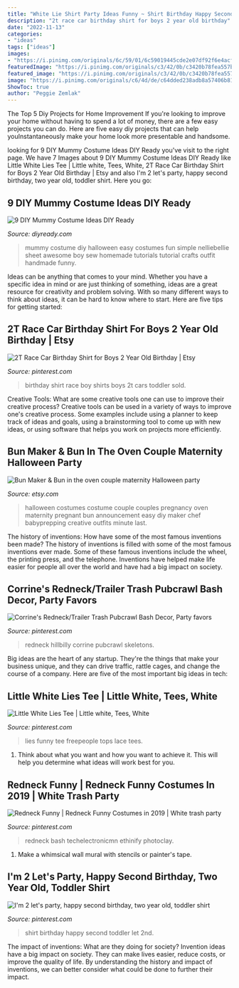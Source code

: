 ```yaml
---
title: "White Lie Shirt Party Ideas Funny ~ Shirt Birthday Happy Second Toddler Let 2nd"
description: "2t race car birthday shirt for boys 2 year old birthday"
date: "2022-11-13"
categories:
- "ideas"
tags: ["ideas"]
images:
- "https://i.pinimg.com/originals/6c/59/01/6c59019445cde2e07df92f6e4acf14e2.jpg"
featuredImage: "https://i.pinimg.com/originals/c3/42/0b/c3420b78fea557b0141eeb5eba95dc0e.jpg"
featured_image: "https://i.pinimg.com/originals/c3/42/0b/c3420b78fea557b0141eeb5eba95dc0e.jpg"
image: "https://i.pinimg.com/originals/c6/4d/de/c64dded238adb8a57406b81341b04c20.jpg"
ShowToc: true
author: "Peggie Zemlak"
---
```



The Top 5 Diy Projects for Home Improvement
If you're looking to improve your home without having to spend a lot of money, there are a few easy projects you can do. Here are five easy diy projects that can help youInstantaneously make your home look more presentable and handsome.

	

		
looking for 9 DIY Mummy Costume Ideas DIY Ready you've visit to the right page. We have 7 Images about 9 DIY Mummy Costume Ideas DIY Ready like Little White Lies Tee | Little white, Tees, White, 2T Race Car Birthday Shirt for Boys 2 Year Old Birthday | Etsy and also I&#039;m 2 let&#039;s party, happy second birthday, two year old, toddler shirt. Here you go:
		
    
## 9 DIY Mummy Costume Ideas DIY Ready

<img loading=lazy src="http://2v5n3a6rmc32nu8zf3mhydc1.wpengine.netdna-cdn.com/wp-content/uploads/2015/09/DIY-Mummy-Costume-Crafts-Easy-DIY-Mummy-Costume.jpg" onerror="this.onerror=null;this.src='https://tse4.mm.bing.net/th?id=OIP.LarG2US4jCjPDmOVoyacRAHaMT&amp;pid=15.1';" alt="9 DIY Mummy Costume Ideas DIY Ready">

_Source: diyready.com_

>mummy costume diy halloween easy costumes fun simple nelliebellie sheet awesome boy sew homemade tutorials tutorial crafts outfit handmade funny. 

	

Ideas can be anything that comes to your mind. Whether you have a specific idea in mind or are just thinking of something, ideas are a great resource for creativity and problem solving. With so many different ways to think about ideas, it can be hard to know where to start. Here are five tips for getting started: 

    
## 2T Race Car Birthday Shirt For Boys 2 Year Old Birthday | Etsy

<img loading=lazy src="https://i.pinimg.com/originals/6c/59/01/6c59019445cde2e07df92f6e4acf14e2.jpg" onerror="this.onerror=null;this.src='https://tse3.mm.bing.net/th?id=OIP.IQt_Dbr7a1KZTpc1Zy2MUQHaLH&amp;pid=15.1';" alt="2T Race Car Birthday Shirt for Boys 2 Year Old Birthday | Etsy">

_Source: pinterest.com_

>birthday shirt race boy shirts boys 2t cars toddler sold. 

	

Creative Tools: What are some creative tools one can use to improve their creative process?
Creative tools can be used in a variety of ways to improve one's creative process. Some examples include using a planner to keep track of ideas and goals, using a brainstorming tool to come up with new ideas, or using software that helps you work on projects more efficiently.

    
## Bun Maker &amp; Bun In The Oven Couple Maternity Halloween Party

<img loading=lazy src="https://img0.etsystatic.com/003/0/7313571/il_570xN.473016064_dx6k.jpg" onerror="this.onerror=null;this.src='https://tse3.mm.bing.net/th?id=OIP.8ZEc5_5kOllGTbpbGvQX4wHaMi&amp;pid=15.1';" alt="Bun Maker &amp; Bun in the oven couple maternity Halloween party">

_Source: etsy.com_

>halloween costumes costume couple couples pregnancy oven maternity pregnant bun announcement easy diy maker chef babyprepping creative outfits minute last. 

	

The history of inventions: How have some of the most famous inventions been made?
The history of inventions is filled with some of the most famous inventions ever made. Some of these famous inventions include the wheel, the printing press, and the telephone. Inventions have helped make life easier for people all over the world and have had a big impact on society.

    
## Corrine&#039;s Redneck/Trailer Trash Pubcrawl Bash Decor, Party Favors

<img loading=lazy src="https://s-media-cache-ak0.pinimg.com/736x/1c/d2/00/1cd2009862331e5bb0b1c9b5ac8a2f7e.jpg" onerror="this.onerror=null;this.src='https://tse1.mm.bing.net/th?id=OIP.MEvoS8zKNIU9--3xELd6uwHaJ3&amp;pid=15.1';" alt="Corrine&#039;s Redneck/Trailer Trash Pubcrawl Bash Decor, Party favors">

_Source: pinterest.com_

>redneck hillbilly corrine pubcrawl skeletons. 

	

Big ideas are the heart of any startup. They're the things that make your business unique, and they can drive traffic, rattle cages, and change the course of a company. Here are five of the most important big ideas in tech: 

    
## Little White Lies Tee | Little White, Tees, White

<img loading=lazy src="https://i.pinimg.com/originals/c3/42/0b/c3420b78fea557b0141eeb5eba95dc0e.jpg" onerror="this.onerror=null;this.src='https://tse3.mm.bing.net/th?id=OIP.V2aiQh09_Ja0jb9meLAysAHaLH&amp;pid=15.1';" alt="Little White Lies Tee | Little white, Tees, White">

_Source: pinterest.com_

>lies funny tee freepeople tops lace tees. 

	

1. Think about what you want and how you want to achieve it. This will help you determine what ideas will work best for you. 

    
## Redneck Funny | Redneck Funny Costumes In 2019 | White Trash Party

<img loading=lazy src="https://i.pinimg.com/236x/9d/4c/18/9d4c1863560280e3037b96c34503e898.jpg?nii=t" onerror="this.onerror=null;this.src='https://tse1.mm.bing.net/th?id=OIP.gWK7hnclQKnFEovZGYK4ggAAAA&amp;pid=15.1';" alt="Redneck Funny | Redneck Funny Costumes in 2019 | White trash party">

_Source: pinterest.com_

>redneck bash techelectronicmn ethinify photoclay. 

	

1. Make a whimsical wall mural with stencils or painter's tape.

    
## I&#039;m 2 Let&#039;s Party, Happy Second Birthday, Two Year Old, Toddler Shirt

<img loading=lazy src="https://i.pinimg.com/originals/c6/4d/de/c64dded238adb8a57406b81341b04c20.jpg" onerror="this.onerror=null;this.src='https://tse3.mm.bing.net/th?id=OIP.sMGSs9LO1YyWjBSWDEgLcgHaJ4&amp;pid=15.1';" alt="I&#039;m 2 let&#039;s party, happy second birthday, two year old, toddler shirt">

_Source: pinterest.com_

>shirt birthday happy second toddler let 2nd. 

	

The impact of inventions: What are they doing for society?
Invention ideas have a big impact on society. They can make lives easier, reduce costs, or improve the quality of life. By understanding the history and impact of inventions, we can better consider what could be done to further their impact.

